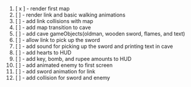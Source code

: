 1.  [ x ] - render first map
2.  [ ] - render link and basic walking animations
3.  [ ] - add link collisions with map
4.  [ ] - add map transition to cave
5.  [ ] - add cave gameObjects(oldman, wooden sword, flames, and text)
6.  [ ] - allow link to pick up the sword
7.  [ ] - add sound for picking up the sword and printing text in cave
8.  [ ] - add hearts to HUD
9.  [ ] - add key, bomb, and rupee amounts to HUD
10. [ ] - add animated enemy to first screen
11. [ ] - add sword animation for link
12. [ ] - add collision for sword and enemy
